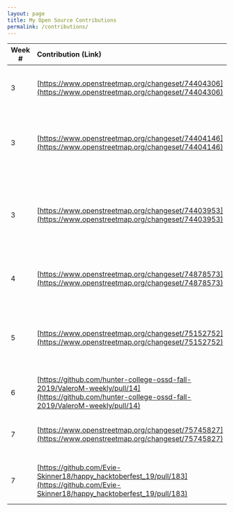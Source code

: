 ```yaml
---
layout: page
title: My Open Source Contributions
permalink: /contributions/
---
```


<!--
Type of the contribution should be "Wikipedia edit", "OpenStreet Map feature", "Project Documentation", "Project Code", "Blog Edit", etc.

The description should include a brief summary of what you did.

Replace the first row below with your contribution.

-->





| Week #       | Contribution (Link)  | Type  | Description |
|---|:---|:---|:---|
|  3   | [https://www.openstreetmap.org/changeset/74404306](https://www.openstreetmap.org/changeset/74404306)  | OpenStreet Map edit |Added the detail that Lorimer Street is a two way. |
|  3   | [https://www.openstreetmap.org/changeset/74404146](https://www.openstreetmap.org/changeset/74404146)   |  OpenStreet Map edit   |Levels added to residential building and city in which is resides.    |
|  3   | [https://www.openstreetmap.org/changeset/74403953](https://www.openstreetmap.org/changeset/74403953)    |  OpenStreet Map edit   |Hours of operation, pool type, and public accessibility details added to McCarren Pool.     |
|  4   | [https://www.openstreetmap.org/changeset/74878573](https://www.openstreetmap.org/changeset/74878573)    |  OpenStreet Map edit   |Added walkway names in All Faiths Cemetery   |
|  5   | [https://www.openstreetmap.org/changeset/75152752](https://www.openstreetmap.org/changeset/75152752)    |  OpenStreet Map edit   |Added name of church, the religion type, and the hour times of service   |
|  6   | [https://github.com/hunter-college-ossd-fall-2019/ValeroM-weekly/pull/14](https://github.com/hunter-college-ossd-fall-2019/ValeroM-weekly/pull/14)    |  Blog post edit   |Changes to summary of blog post 5  |
|  7   | [https://www.openstreetmap.org/changeset/75745827](https://www.openstreetmap.org/changeset/75745827)    |  OpenStreet Map edit   |Changed name of gym, and contact information  |
|  7   | [https://github.com/Evie-Skinner18/happy_hacktoberfest_19/pull/183](https://github.com/Evie-Skinner18/happy_hacktoberfest_19/pull/183)    |  Hacktoberfest repo edit  |Changed the format of Contributors page  |
